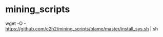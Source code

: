 # mining_scripts

wget -O - https://github.com/c2h2/mining_scripts/blame/master/install_sys.sh | sh
